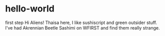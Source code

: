 # hello-world
first step
Hi Aliens!
Thaisa here, I like sushiscript and green outsider stuff.
I've had Akrennian Beetle Sashimi on WFIRST and find them really strange.
